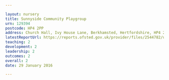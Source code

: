 ```yaml
---

layout: nursery
title: Sunnyside Community Playgroup
urn: 129394
postcode: HP4 2PP
address: Church Hall, Ivy House Lane, Berkhamsted, Hertfordshire, HP4 2PP
latestReportUrl: https://reports.ofsted.gov.uk/provider/files/2544782/urn/129394.pdf
teaching: 2
development: 2
leadership: 2
outcomes: 2
overall: 2
date: 29 January 2016

---
```

